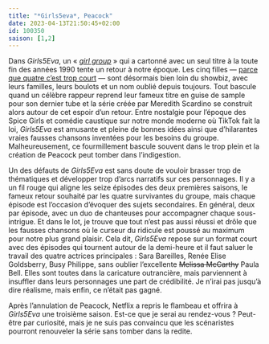 ```yaml
---
title: "*Girls5eva*, Peacock"
date: 2023-04-13T21:50:45+02:00
id: 100350 
saison: [1,2]
---
```


Dans *Girls5Eva*, un « [*girl group*](https://fr.wikipedia.org/wiki/Girl_group) » qui a cartonné avec un seul titre à la toute fin des années 1990 tente un retour à notre époque. Les cinq filles — [parce que quatre c’est trop court](https://www.youtube.com/watch?v=baaSjb-Cihs) — sont désormais bien loin du ‌showbiz, avec leurs familles, leurs boulots et un nom oublié depuis toujours. Tout bascule quand un célèbre rappeur reprend leur fameux titre en guise de sample pour son dernier tube et la série créée par Meredith Scardino se construit alors autour de cet espoir d’un retour. Entre nostalgie pour l’époque des Spice Girls et comédie caustique sur notre monde moderne où TikTok fait la loi, *Girls5Eva* est amusante et pleine de bonnes idées ainsi que d’hilarantes vraies fausses chansons inventées pour les besoins du groupe. Malheureusement, ce fourmillement bascule souvent dans le trop plein et la création de Peacock peut tomber dans l’indigestion. 

Un des défauts de *Girls5Eva* est sans doute de vouloir brasser trop de thématiques et développer trop d’arcs narratifs sur ces personnages. Il y a un fil rouge qui aligne les seize épisodes des deux premières saisons, le fameux retour souhaité par les quatre survivantes du groupe, mais chaque épisode est l’occasion d’évoquer des sujets secondaires. En général, deux par épisode, avec un duo de chanteuses pour accompagner chaque sous-intrigue. Et dans le lot, je trouve que tout n’est pas aussi réussi et drôle que les fausses chansons où le curseur du ridicule est poussé au maximum pour notre plus grand plaisir. Cela dit, *Girls5Eva* repose sur un format court avec des épisodes qui tournent autour de la demi-heure et il faut saluer le travail des quatre actrices principales : Sara Bareilles, Renée Elise Goldsberry, Busy Philippe, sans oublier l’excellente ~~Melissa McCarthy~~ Paula Bell. Elles sont toutes dans la caricature outrancière, mais parviennent à insuffler dans leurs personnages une part de crédibilité. Je n’irai pas jusqu’à dire réalisme, mais enfin, ce n’était pas gagné. 

Après l’annulation de Peacock, Netflix a repris le flambeau et offrira à *Girls5Eva* une troisième saison. Est-ce que je serai au rendez-vous ? Peut-être par curiosité, mais je ne suis pas convaincu que les scénaristes pourront renouveler la série sans tomber dans la redite. 
